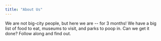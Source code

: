 ```yaml
---
title: "About Us"
---
```


We are not big-city people, but here we are -- for 3 months! We have a big list of food to eat, museums to visit, and parks to poop in. Can we get it done? Follow along and find out.
